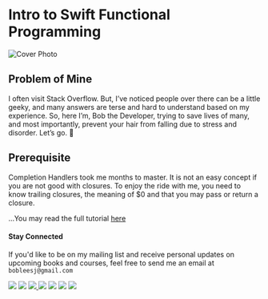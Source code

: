 # Intro to Swift Functional Programming


![Cover Photo](https://cdn-images-1.medium.com/max/2000/1*uq_HyTJxO-t09vGJbC3Z5w.png)


## Problem of Mine

I often visit Stack Overflow. But, I’ve noticed people over there can be a little geeky, and many answers are terse and hard to understand based on my experience. So, here I’m, Bob the Developer, trying to save lives of many, and most importantly, prevent your hair from falling due to stress and disorder. Let’s go. 👶

## Prerequisite

Completion Handlers took me months to master. It is not an easy concept if you are not good with closures. To enjoy the ride with me, you need to know trailing closures, the meaning of $0 and that you may pass or return a closure.

...You may read the full tutorial [here](https://medium.com/ios-geek-community/completion-handlers-in-swift-with-bob-6a2a1a854dc4#.t51v7us9y)


#### Stay Connected
If you'd like to be on my mailing list and receive personal updates on upcoming books and courses, feel free to send me an email at `bobleesj@gmail.com`
<p>
<a href="http://bobthedeveloper.io"><img src="https://img.shields.io/badge/Personal-Website-333333.svg"></a>
<a href="https://facebook.com/bobthedeveloper"><img src="https://img.shields.io/badge/Facebook-Like-3B5998.svg"></a> <a href="https://youtube.com/bobthedeveloper"><img src="https://img.shields.io/badge/YouTube-Subscribe-CE1312.svg"</a> <a href="https://twitter.com/bobleesj"><img src="https://img.shields.io/badge/Twitter-Follow-55ACEE.svg"></a> <a href="https://instagram.com/bobthedev
"><img src="https://img.shields.io/badge/Instagram-Follow-BB2F92.svg"></a> <a href="https://linkedin.com/in/bobleesj"><img src= "https://img.shields.io/badge/LinkedIn-Connect-0077B5.svg"></a>
<a href="https://medium.com/@bobleesj"><img src="https://img.shields.io/badge/Medium-Read-00AB6C.svg"/></a>
</p>
